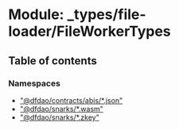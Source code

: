 # Module: \_types/file-loader/FileWorkerTypes

## Table of contents

### Namespaces

- [&quot;@dfdao/contracts/abis/\*.json&quot;](types_file_loader_FileWorkerTypes.__dfdao_contracts_abis___json_.md)
- [&quot;@dfdao/snarks/\*.wasm&quot;](types_file_loader_FileWorkerTypes.__dfdao_snarks___wasm_.md)
- [&quot;@dfdao/snarks/\*.zkey&quot;](types_file_loader_FileWorkerTypes.__dfdao_snarks___zkey_.md)
